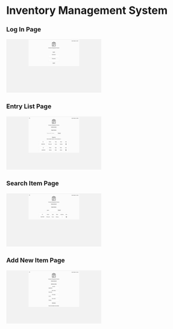 Inventory Management System
=================

### Log In Page
<img src="screenshots/login.png" alt="Log In Page" width="50%"/>

### Entry List Page
<img src="screenshots/entry-list.png" alt="Entry List Page" width="50%"/>

### Search Item Page 
<img src="screenshots/search-item.png" alt="Search Item Page" width="50%"/>

### Add New Item Page 
<img src="screenshots/add-item.png" alt="Add New Item Page" width="50%"/>